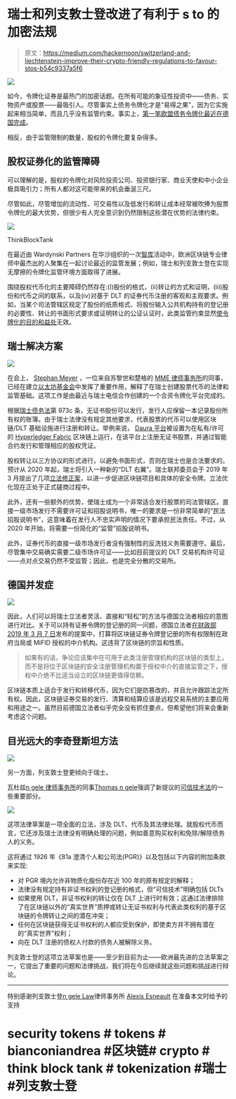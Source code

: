 # 瑞士和列支敦士登改进了有利于 s to 的加密法规

> 原文：<https://medium.com/hackernoon/switzerland-and-liechtenstein-improve-their-crypto-friendly-regulations-to-favour-stos-b54c9337a5f6>

![](img/35e1fda7b758844d843e8f01e45fa4f1.png)

如今，令牌化证券是最热门的加密话题。在所有可能的象征性投资中——债务、实物资产或股票——最吸引人。尽管事实上债务令牌化才是“易得之果”，因为它实施起来相当简单，而且几乎没有监管约束。事实上，[第一笔欧盟债务令牌化最近在德国完成](https://hackernoon.com/the-first-sto-milestone-is-german-bitbond-issues-the-first-bafin-approved-security-token-bond-70925e61f2d)。

相反，由于监管限制的数量，股权的令牌化要复杂得多。

## **股权证券化的监管障碍**

可以理解的是，股权的令牌化对风险投资公司、投资银行家、商业天使和中小企业极具吸引力；所有人都对这可能带来的机会垂涎三尺。

尽管如此，尽管增加的流动性、可交易性以及低发行和转让成本经常被吹捧为股票令牌化的最大优势，但很少有人完全意识到仍然限制这些潜在优势的法律约束。

![](img/63d534299d54ca71184d5e2f7546aac2.png)

ThinkBlockTank

在最近由 Wardynski Partners 在华沙组织的一次[智库](http://thinkblocktank.org/)活动中，欧洲区块链专业律师中最杰出的人聚集在一起讨论最近的监管发展；例如，瑞士和列支敦士登在实现无摩擦的令牌化监管环境方面取得了进展。

围绕股权代币化的主要障碍仍然存在:(I)股份的格式，(ii)转让的方式和证明，(iii)股份和代币之间的联系，以及(iv)对基于 DLT 的证券代币注册的客观和主观要求。例如，当某个司法管辖区规定了股份的纸质格式、将股份输入公共机构持有的登记册的必要性、转让的书面形式要求或证明转让的公证认证时，此类监管约束显然[使令牌化的目的和益处](https://cointelegraph.com/news/why-tokenization-is-still-a-chimera-expert-take)无效。

## **瑞士解决方案**

![](img/3af0203b63dc091bbedae217423c2ebe.png)

在会上， [Stephan Meyer](https://www.linkedin.com/in/stephandmeyer/) ，一位来自苏黎世和楚格的 [MME 律师事务所](https://www.mme.ch/)的同事，已经在建立[以太坊基金会](https://ethereum.org/foundation)中发挥了重要作用，解释了在瑞士创建股票代币的法律和监管基础。这项工作是由最近与瑞士电信合作创建的一个合资令牌化平台完成的。

根据[瑞士债务法](https://www.admin.ch/opc/en/classified-compilation/19110009/201507010000/220.pdf)第 973c 条，无证书股份可以发行，发行人应保留一本记录股份所有权的账簿。由于瑞士法律没有规定其他要求，代表股票的代币可以使用区块链/DLT 基础设施进行注册和转让。举例来说， [Daura 平台](https://www.daura.ch/ui)被设置为在私有/许可的 [Hyperledger Fabric](https://www.hyperledger.org/) 区块链上运行，在该平台上注册无证书股票，并通过智能合约发行和管理相应的股权凭证。

股权转让以三方协议的形式进行，以避免书面形式，否则在瑞士也是合法要求的。预计从 2020 年起，瑞士将引入一种新的“DLT 右翼”。瑞士联邦委员会于 2019 年 3 月提出了几项[立法修正案](https://www.admin.ch/gov/en/start/documentation/media-releases/media-releases-federal-council.msg-id-74420.html)，以进一步促进区块链项目和具体的安全令牌。立法优化现在正处于正式磋商过程中。

此外，还有一些额外的优势，使瑞士成为一个非常适合发行股票的司法管辖区。直接一级市场发行不需要许可证和招股说明书，唯一的要求是一份非常简单的“民法招股说明书”，这意味着在发行人不忠实声明的情况下要承担民法责任。不过，从 2020 年开始，将需要一份简化的“监管”招股说明书。

此外，证券代币的直接一级市场发行者没有强制性的反洗钱义务需要遵守。最后，尽管集中交易确实需要二级市场许可证——比如目前提议的 DLT 交易机构许可证——点对点交易仍然不受监管；因此，也是完全分散的交易所。

## **德国并发症**

![](img/17b6fd2969bd1bf42773a91dfa5e7ac5.png)

因此，人们可以将瑞士立法者灵活、直接和“轻松”的方法与德国立法者相应的意图进行对比。关于可以持有证券令牌的登记册的同一问题，德国立法者[在财政部 2019 年 3 月 7 日](https://www.bundesfinanzministerium.de/Content/DE/Standardartikel/Themen/Internationales_Finanzmarkt/2019-03-08-eckpunktelelektronische-wertpapiere.pdf;jsessionid=1930ACAE3C9C83C81521CD9F314626D6?__blob=publicationFile&v=5)发布的提案中，打算将区块链证券令牌登记册的所有权限制在政府当局或 MiFID 授权的中介机构。这违背了区块链的宗旨和性质。

> 如果有的话，争论应该集中在可用于此类注册管理机构的区块链的类型上，而不是将位于区块链的安全注册管理机构置于授权中介的直接监管之下，授权中介绝不比适当设立的区块链更值得信赖。

区块链本质上适合于发行和转移代币，因为它们是防篡改的，并且允许跟踪法定所有权。因此，区块链证券交易的发行、清算和结算应该是远程交易系统的主要应用和用途之一。虽然目前德国立法者似乎完全没有抓住要点，但希望他们将来会重新考虑这个问题。

## **目光远大的李奇登斯坦方法**

![](img/623da390c71c9b97de92203a59164cee.png)

另一方面，列支敦士登更倾向于瑞士。

瓦杜兹[n gele 律师事务所](https://www.naegele.law/)的同事[Thomas n gele](https://www.linkedin.com/in/thomasnaegele)强调了新提议的[可信技术法](https://www.naegele.law/downloads/2018-10-23_Unofficial-Translation-of-the-Government-Consulting-Report-Blockchain-Act.pdf)的一些重要部分。

![](img/9419b403fb134c57a2b9242d6177fcc8.png)

这项法律草案是一项全面的立法，涉及 DLT、代币及其法律处理。就股权代币而言，它还涉及瑞士法律没有明确处理的问题，例如善意购买权利和免除/解除债务人的义务。

这将通过 1926 年《81a 澄清个人和公司法(PGR)》以及包括以下内容的附加条款来实现:

*   对 PGR 境内允许非物质化股份存在近 100 年的原有规定的解释；
*   法律没有规定持有非证书权利的登记册的格式，但“可信技术”明确包括 DLTs
*   如果使用 DLT，非证书权利的转让仅在 DLT 上进行时有效；这通过法律排除了在区块链以外的“真实世界”质押或转让无证书权利与代表此类权利的基于区块链的令牌转让之间的潜在冲突；
*   任何在区块链获得无证书权利的人都应受到保护，即使卖方并不拥有潜在的“真实世界”权利；
*   向在 DLT 注册的债权人付款的债务人被解除义务。

列支敦士登的这项立法草案也是——至少到目前为止——欧洲最先进的立法草案之一，它提出了重要的问题和法律挑战，我们将在今后继续就这些问题和挑战进行辩论。

******************************************************************

特别感谢列支敦士登[n gele Law](https://www.naegele.law/)律师事务所 [Alexis Esneault](https://www.linkedin.com/in/alexis-esneault-0891bb45/) 在准备本文时给予的支持

# security tokens # tokens # bianconiandrea #区块链# crypto # think block tank # tokenization #瑞士#列支敦士登